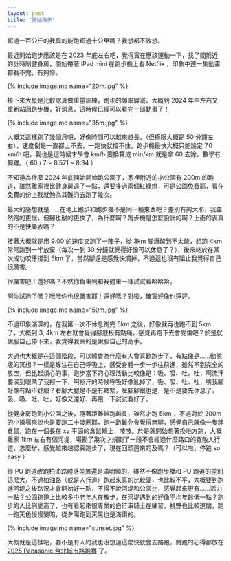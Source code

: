 ```yaml
---
layout: post
title: "開始跑步"
---
```


超過一百公斤的我真的能跑超過十公里嗎？我想都不敢想。

最近開始跑步應該是在 2023 年底左右吧，覺得實在應該運動一下，找了間附近的計時制健身房，開始帶著 iPad mini 在跑步機上看 Netflix ，印象中連一集動畫都看不完，有夠慘。

{% include image.md name="20m.jpg" %}

接下來大概是比較認真做重量訓練，跑步的頻率驟減，大概到 2024 年中左右又重新站回跑步機，好消息，這時候已經可以看完一部動畫了！

{% include image.md name="35m.jpg" %}

大概又這樣跑了幾個月吧，好像時間可以越來越長，（但極限大概是 50 分鐘左右），速度倒是一直都上不去，一跑快就撐不住，跑步機最快大概只能設定 7.0 km/h 吧，我也是這時候才學會 km/h 要換算成 min/km 就是拿 60 去除，數學有夠難。（ 60 / 7 = 8.571 ~ 8:34 ）

不知道為什麼 2024 年底開始開始跑公園了，家裡附近的小公園有 200m 的跑道，雖然離家裡比健身房遠了一點，還要多過兩個紅綠燈，可是公園免費耶，看在免費的份上我就勉為其難的去跑了幾次。

最大的感想就是……在地上跑步和跑步機不是同一種東西吧？差別有夠大耶，我雖然跑的更慢，但腳也酸的更快了，為什麼啊？跑步機是怎麼設計的啊？上面的表真的不是快樂表嗎？

接著大概就是用 9:00 的速度又跑了一陣子，從 3km 腳爆酸到不太酸，想跑 4km 常常跑到一半放棄（每次一到 30 分鐘就覺得好像可以休息了？），後來終於在某次成功咬牙撐到 5km 了，當然腳還是感覺快爛掉，不過這也沒有阻止我覺得自己很厲害。

很厲害吧！還好嗎？不然你負重到和我體重一樣試試看哈哈哈。

啊你試過了嗎？哦哦你也很厲害耶！還好嗎？對啦，確實好像也還好。

{% include image.md name="50m.jpg" %}

不過印象滿深的，在我第一次不休息跑完 5km 之後，好像就再也跑不到 5km 了，大概到 3, 4km 左右就會覺得腳底板有點痛，感覺再跑下去會受傷吧？於是就說服自己停下來，我覺得我真的是說服自己的高手。

大過也大概是在這個階段，可以體會為什麼有人會喜歡跑步了，有點像是……動態版的冥想？一樣是專注在自己呼吸上，感受身體一步一步往前進，雖然不到完全的放空，但比起煩心的事，跑步當下的心理活動比較像是：吸、吸、吐、吐，啊流汗要滴到眼睛了我擦一下，啊擦汗的時候呼吸好像亂掉了，吸、吸、吐、吐，咦我腳好像有點不舒服？右腳大腿是不是有點緊，左腳腳跟也是，是不是要先休息了，吸、吸、吐、吐，好像又還好，再跑一下試試看好了。

從健身房跑到小公園之後，隨著距離越跑越長，雖然才跑 5km ，不過對於 200m 的小操場來說也是要跑二十幾圈耶，跑一跑難免會覺得無聊，感覺自己就像一隻胖倉鼠，跑在一個長在 xy 平面的倉鼠輪上，吱吱。於是就開始想著換地方跑，大概離家 1km 左右有個河堤，場勘了幾次才規劃了一段不會經過什麼路口的寬敞人行道，怎麼辦，感覺越來越認真跑步了，現在回頭還來的及嗎？（可以啦，停跑 so easy ）

從 PU 跑道改跑柏油路體感差異還是滿明顯的，雖然不像跑步機和 PU 跑道的差別這麼大，不過柏油路（或是人行道）跑起來真的比較硬，也比較不平，大概要到跑進河堤之後路況才會開始好一點，不得不說河堤和公園比，感覺起來更有……活力一點？公園跑道上比較多中老年人在散步，在河堤遇到的好像平均年齡低一點？跑步的人比例變高了，也有看起來很專業的自行車騎士在練習，視野也比較遼闊，跑一跑天色慢慢變暗，從夕陽跑到天黑也是滿讚的。

{% include image.md name="sunset.jpg" %}

大概就是這樣吧，要不是有人約我也沒想過這麼快就會去路跑，路跑的心得都放在 [2025 Panasonic 台北城市路跑賽](/2025-panasonic-taipei-city-run) 了。
